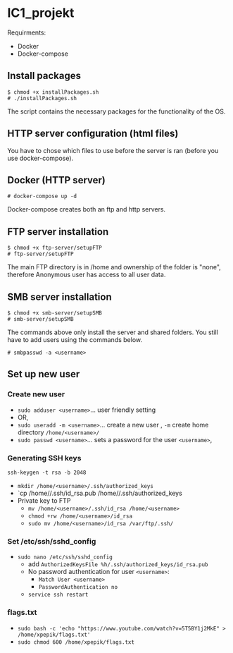 # IC1_projekt
Requirments:
* Docker
* Docker-compose

Install packages
---------------
```
$ chmod +x installPackages.sh
# ./installPackages.sh
```
The script contains the necessary packages for the functionality of the OS.

HTTP server configuration (html files)
---------------
You have to chose which files to use before the server is ran (before you use docker-compose).

Docker (HTTP server)
---------------
```
# docker-compose up -d
```
Docker-compose creates both an ftp and http servers.

FTP server installation
---------------
```
$ chmod +x ftp-server/setupFTP
# ftp-server/setupFTP
```
The main FTP directory is in /home and ownership of the folder is "none", therefore Anonymous user has access to all user data.

SMB server installation
---------------
```
$ chmod +x smb-server/setupSMB
# smb-server/setupSMB
```
The commands above only install the server and shared folders. You still have to add users using the commands below.
```
# smbpasswd -a <username>
```

Set up new user
---------------
### Create new user
- `sudo adduser <username>`... user friendly setting
- OR,
- `sudo useradd -m <username>`... create a new user <username>, `-m` create home directory `/home/<username>/`
- `sudo passwd <username>`... sets a password for the user `<username>`, 

### Generating SSH keys
`ssh-keygen -t rsa -b 2048` 
- `mkdir /home/<username>/.ssh/authorized_keys`
- `cp /home/<username>/.ssh/id_rsa.pub /home/<username>/.ssh/authorized_keys
- Private key to FTP
  - `mv /home/<username>/.ssh/id_rsa /home/<username>`
  - `chmod +rw /home/<username>/id_rsa`
  - `sudo mv /home/<username>/id_rsa /var/ftp/.ssh/`

### Set /etc/ssh/sshd_config
- `sudo nano /etc/ssh/sshd_config`
  - add `AuthorizedKeysFile %h/.ssh/authorized_keys/id_rsa.pub`
  - No password authentication for user `<username>`:
    - `Match User <username>`
    - `PasswordAuthentication no`    
  - `service ssh restart`

### flags.txt
- `sudo bash -c 'echo "https://www.youtube.com/watch?v=5T5BY1j2MkE" > /home/xpepik/flags.txt'`
- `sudo chmod 600 /home/xpepik/flags.txt`

